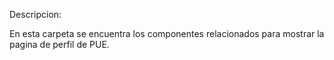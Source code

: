 Descripcion:

En esta carpeta se encuentra los componentes relacionados para mostrar la pagina de perfil de PUE.